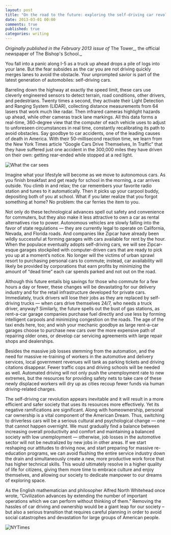 ```yaml
---
layout: post
title: "On the road to the future: exploring the self-driving car revolution"
date: 2013-03-01 00:00
comments: true
published: true
categories: writing
---
```


_Originally published in the February 2013 issue of_ The Tower_, the official newspaper of The Bishop's School._

You fall into a panic along I-5 as a truck up ahead drops a pile of logs into your lane. But the fear subsides as the car you are not driving quickly merges lanes to avoid the obstacle. Your unprompted savior is part of the latest generation of automobiles: self-driving cars.

Barreling down the highway at exactly the speed limit, these cars use cleverly engineered sensors to detect terrain, road conditions, other drivers, and pedestrians. Twenty times a second, they activate their Light Detection and Ranging System (LIDAR), collecting distance measurements from 64 lasers that work much like radar. Then infrared cameras highlight hazards up ahead, while other cameras track lane markings. All this data forms a real-time, 360-degree view that the computer of each vehicle uses to adjust to unforeseen circumstances in real time, constantly recalibrating its path to avoid obstacles.  Say goodbye to car accidents, one of the leading causes of death in America. With their 50-millisecond reaction time, we learn from the New York Times article “Google Cars Drive Themselves, In Traffic” that they have suffered just one accident in the 300,000 miles they have driven on their own: getting rear-ended while stopped at a red light.

![What the car sees](https://dl.dropboxusercontent.com/u/88008064/Writing/Another%20view%20of%20what%20the%20car%20sees_Wired%20Magazine_Autonomous%20Cars.jpg)

Imagine what your lifestyle will become as we move to autonomous cars. As you finish breakfast and get ready for school in the morning, a car arrives outside. You climb in and relax; the car remembers your favorite radio station and tunes to it automatically. Then it picks up your carpool buddy, depositing both of you at school. What if you later realize that you forgot something at home? No problem: the car ferries the item to you.

Not only do these technological advances spell out safety and convenience for commuters, but they also make it less attractive to own a car as rental alternatives rise to power. Autonomous vehicles are slowly falling into the favor of state regulations — they are currently legal to operate on California, Nevada, and Florida roads. And companies like Zipcar have already been wildly successful at forming garages with cars available for rent by the hour. When the populace eventually adopts self-driving cars, we will see Zipcar-esque garages stockpiled with computer-driven cars that are ready to pick you up at a moment’s notice. No longer will the victims of urban sprawl resort to purchasing personal cars to commute; instead, car availability will likely be provided by corporations that earn profits by minimizing the amount of “dead time” each car spends parked and not out on the road.

Although this future entails big savings for those who commute for a few hours a day or fewer, these changes will be devastating for our delivery industry and for the retail infrastructure developed for private cars. Immediately, truck drivers will lose their jobs as they are replaced by self-driving trucks — when cars drive themselves 24/7, who needs a truck driver, anyway?  Similarly, the future spells out the bust of gas stations, as rent-a-car garage companies purchase fuel directly and use less by forming intelligent carpools and minimizing congestion on the roads. The age of the taxi ends here, too; and wish your mechanic goodbye as large rent-a-car garages choose to purchase new cars over the more expensive path of repairing older ones, or develop car servicing agreements with large repair shops and dealerships.

Besides the massive job losses stemming from the automation, and the need for massive re-training of workers in the automotive and delivery services, local government revenues will tank as parking tickets and driving citations disappear. Fewer traffic cops and driving schools will be needed as well. Automated driving will not only push the unemployment rate to new extremes, but the resources for providing safety nets to take care of these newly displaced workers will dry up as cities recoup fewer funds via human driving-related charges. 

The self-driving car revolution appears inevitable and it will result in a more efficient and safer society that uses its resources more effectively. Yet its negative ramifications are significant. Along with homeownership, personal car ownership is a vital component of the American Dream. Thus, switching to driverless cars will be a serious cultural and psychological change — one that cannot happen overnight. We must gradually find a balance between increasing overall productivity and comfort and maintaining a balanced society with low unemployment — otherwise, job losses in the automotive sector will not be neutralized by new jobs in other areas. If we start reshaping our attitudes to driving now, and start preparing for massive re-education programs, we can avoid flushing the entire service industry down the drain and simultaneously create a new, more productive work force that has higher technical skills. This would ultimately resolve in a higher quality of life for citizens, giving them more time to embrace culture and enjoy themselves, and allowing our society to dedicate manpower to our dreams of exploring space.

As the English mathematician and philosopher Alfred North Whitehead once wrote, “Civilization advances by extending the number of important operations which we can perform without thinking of them.” Removing the hassles of car driving and ownership would be a giant leap for our society – but also a serious transition that requires careful planning in order to avoid social catastrophes and devastation for large groups of American people. 

![NYTimes](https://dl.dropboxusercontent.com/u/88008064/Writing/Ramin%20Rahimian%20for%20The%20New%20York%20Times.jpg)
